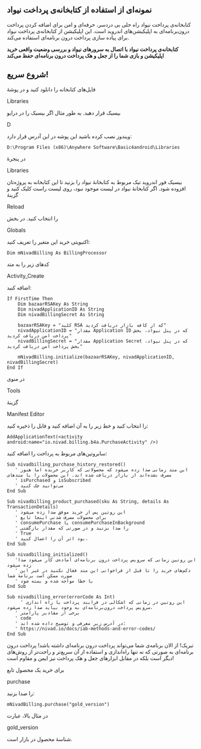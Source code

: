
نمونه‌ای از استفاده از کتابخانه‌ی پرداخت نیواد 
----------------------------------------------

کتابخانه‌ی پرداخت نیواد راه حلی بی دردسر، حرفه‌ای و امن برای اضافه کردن پرداخت درون‌برنامه‌ای به اپلیکیشن‌های اندروید است.
این اپلیکیشن از کتابخانه‌ی پرداخت نیواد برای پیاده سازی پرداخت درون برنامه‌ای استفاده می‌کند.

**کتابخانه‌ی پرداخت نیواد با اتصال به سرورهای نیواد و بررسی وضعیت واقعی خرید اپلیکیشن و بازی شما را از جعل و هک پرداخت درون برنامه‌ای حفظ می‌کند**

شروع سریع!
----------

فایل‌های کتابخانه را دانلود کنید و در پوشهٔ

Libraries

بیسیک قرار دهید. به طور مثال اگر بیسیک را در درایو 

D

ویندوز نصب کرده باشید این پوشه در این آدرس قرار دارد:

    D:\Program Files (x86)\Anywhere Software\Basic4android\Libraries

در پنجرهٔ 

Libraries

بیسیک فور اندروید تیک مربوط به کتابخانهٔ نیواد را بزنید تا این کتابخانه به پروژه‌تان افزوده شود. اگر کتابخانهٔ نیواد در لیست موجود نبود، روی لیست راست کلیک کنید و گزینهٔ 

Reload

را انتخاب کنید.
در بخش 

Globals

اکتیویتی خرید این متغیر را تعریف کنید:

    Dim mNivadBilling As BillingProcessor
    
کدهای زیر را به متد 

Activity_Create

اضافه کنید:


    If FirstTime Then
        Dim bazaarRSAKey As String
        Dim nivadApplicationID As String
        Dim nivadBillingSecret As String
		
        bazaarRSAKey = "کلید RSA که از کافه بازار دریافت کردید"
        nivadApplicationID = "مقدار Application ID که در پنل نیواد، بخش پرداخت امن دریافت کردید"
        nivadBillingSecret = "مقدار Application Secret که در پنل نیواد، بخش پرداخت امن دریافت کردید"
		
        mNivadBilling.initialize(bazaarRSAKey, nivadApplicationID, nivadBillingSecret)
    End If

در منوی 

Tools

گزینهٔ 

Manifest Editor

را انتخاب کنید و خط زیر را به  آن اضافه کنید و فایل را ذخیره کنید:

    AddApplicationText(<activity android:name="io.nivad.billing.b4a.PurchaseActivity" />)

سابروتین‌های مربوط به پرداخت را اضافه کنید:


    Sub nivadbilling_purchase_history_restored()
       ' این متد زمانی صدا زده می‌شود که محصولاتی که کاربر خریده اما هنوز مصرف نشده‌اند از بازار دریافت شده اند. این محصولات را با متد‌های 
       ' isPurchased و isSubscribed 
       ' می‌توانید چک کنید
    End Sub

    Sub nivadbilling_product_purchased(sku As String, details As TransactionDetails)
       ' این روتین پس از خرید موفق صدا زده می‌شود
       ' برای محصولات مصرف شدنی اینجا تابع
       ' consumePurchase یا consumePurchaseInBackground
       ' را صدا بزنید و در صورتی که مقدار بازگشتی
       ' True
       ' بود اثر آن‌ را اعمال کنید.
    End Sub

    Sub	nivadbilling_initialized()
       'این روتین زمانی که سرویس پرداخت درون برنامه‌ای آماده‌ی کار می‌شود صدا زده می‌شود
       ' دکم‌های خرید را تا قبل از فراخوانی این متد فعال نکنید در غیر این صورت ممکن است برنامهٔ شما
       ' با خطا مواجه شده و بسته شود
    End Sub

    Sub nivadbilling_error(errorCode As Int)
	     ' این روتین در زمانی که اشکالی در فرایند پرداخت یا راه اندازی سرویس پرداخت درون‌برنامه‌ای به وجود بیاید صدا زده می‌شود.
       ' برخی از مقادیر پارامتر 
       ' code
       ' در آدرس زیر معرفی و توضیح داده شده اند:
       ' https://nivad.io/docs/iab-methods-and-error-codes/
    End Sub


تبریک! از الان برنامه‌ی شما می‌تواند پرداخت درون برنامه‌ای داشته باشد! پرداخت درون برنامه‌ای به صورتی که نه تنها راه‌اندازی‌ و استفاده از آن سریع‌تر و راحت‌تر از روش‌های دیگر است بلکه در مقابل ابزارهای جعل و هک پرداخت نیز ایمن و مقاوم است!

برای خرید یک محصول تابع 

purchase

را صدا بزنید:

    mNivadBilling.purchase("gold_version")
    
در مثال بالا، عبارت 

gold_version

شناسهٔ محصول در بازار است.
